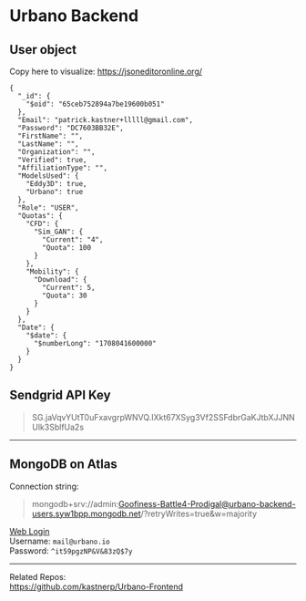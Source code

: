 # Urbano Backend

## User object

Copy here to visualize: https://jsoneditoronline.org/ 

````
{
  "_id": {
    "$oid": "65ceb752894a7be19600b051"
  },
  "Email": "patrick.kastner+lllll@gmail.com",
  "Password": "DC7603BB32E",
  "FirstName": "",
  "LastName": "",
  "Organization": "",
  "Verified": true,
  "AffiliationType": "",
  "ModelsUsed": {
    "Eddy3D": true,
    "Urbano": true
  },
  "Role": "USER",
  "Quotas": {
    "CFD": {
      "Sim_GAN": {
        "Current": "4",
        "Quota": 100
      }
    },
    "Mobility": {
      "Download": {
        "Current": 5,
        "Quota": 30
      }
    }
  },
  "Date": {
    "$date": {
      "$numberLong": "1708041600000"
    }
  }
}
````


## Sendgrid API Key

> 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

---

## MongoDB on Atlas
Connection string: 

> mongodb+srv://admin:Goofiness-Battle4-Prodigal@urbano-backend-users.syw1bpp.mongodb.net/?retryWrites=true&w=majority

[Web Login](https://cloud.mongodb.com/v2/652813be4ab4f40f3379b837#/overview)  
Username: `mail@urbano.io`  
Password: `^it59pgzNP&V&83zQ$7y`

---
Related Repos:  
https://github.com/kastnerp/Urbano-Frontend  
